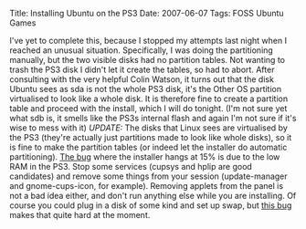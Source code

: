 Title: Installing Ubuntu on the PS3
Date: 2007-06-07
Tags: FOSS Ubuntu Games

I've yet to complete this, because I stopped my attempts last night when I reached an unusual situation.
Specifically, I was doing the partitioning manually, but the two visible disks had no partition tables. Not wanting to trash the PS3 disk I didn't let it create the tables, so had to abort.
After consulting with the very helpful Colin Watson, it turns out that the disk Ubuntu sees as sda is not the whole PS3 disk, it's the Other OS partition virtualised to look like a whole disk. It is therefore fine to create a partition table and proceed with the install, which I will do tonight.
(I'm not sure yet what sdb is, it smells like the PS3s internal flash and again I'm not sure if it's wise to mess with it)
*UPDATE:* The disks that Linux sees are virtualised by the PS3 (they're actually just partitions made to look like whole disks), so it is fine to make the partition tables (or indeed let the installer do automatic partitioning). [The bug](https://bugs.launchpad.net/ubuntu/+source/ubiquity/+bug/106683) where the installer hangs at 15% is due to the low RAM in the PS3. Stop some services (cupsys and hplip are good candidates) and remove some things from your session (update-manager and gnome-cups-icon, for example). Removing applets from the panel is not a bad idea either, and don't run anything else while you are installing. Of course you could plug in a disk of some kind and set up swap, but [this bug](https://bugs.launchpad.net/ubuntu/+source/linux-source-2.6.20/+bug/102044) makes that quite hard at the moment.
